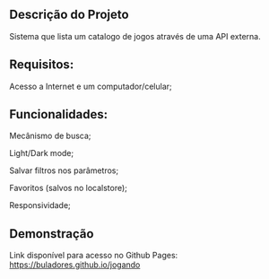
## Descrição do Projeto
Sistema que lista um catalogo de jogos através de uma API externa.

## Requisitos: 
Acesso a Internet e um computador/celular;

## Funcionalidades:
Mecânismo de busca;

Light/Dark mode;

Salvar filtros nos parâmetros;

Favoritos (salvos no localstore);

Responsividade;

## Demonstração
Link disponível para acesso no Github Pages: https://buladores.github.io/jogando